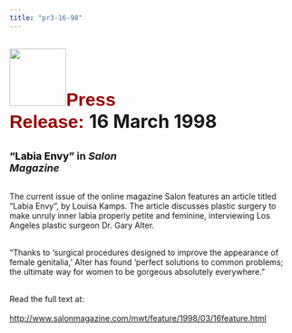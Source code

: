 ```yaml
---
title: "pr3-16-98"
---
```


<br><IMG SRC="/img/logo100.gif" HEIGHT="101" WIDTH="100" />**<FONT SIZE="+3"><FONT FACE="Arial,Helvetica"><FONT COLOR="#990000">Press<br>Release:<I> </I></FONT></FONT>16 March 1998</FONT>**<br><br>

**<FONT SIZE="+1"><FONT COLOR="#000000">&#8220;Labia Envy&#8221;</FONT> in <I>Salon<br>Magazine</I></FONT>**<br><br>

The current issue of the online magazine Salon features an article titled<br>&#8220;Labia Envy&#8221;, by Louisa Kamps. The article discusses plastic surgery to<br>make unruly inner labia properly petite and feminine, interviewing Los<br>Angeles plastic surgeon Dr. Gary Alter.<br><br>

&#8220;Thanks to &#8216;surgical procedures designed to improve the appearance of<br>female genitalia,&#8217; Alter has found &#8216;perfect solutions to common problems;<br>the ultimate way for women to be gorgeous absolutely everywhere.&#8221;<br><br>

Read the full text at:<br>  
<A HREF="http://www.salonmagazine.com/mwt/feature/1998/03/16feature.html">http://www.salonmagazine.com/mwt/feature/1998/03/16feature.html</A><br>  
&nbsp;<br>  
&nbsp;<br>  
&nbsp;<br>